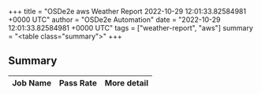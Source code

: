 +++
title = "OSDe2e aws Weather Report 2022-10-29 12:01:33.82584981 +0000 UTC"
author = "OSDe2e Automation"
date = "2022-10-29 12:01:33.82584981 +0000 UTC"
tags = ["weather-report", "aws"]
summary = "<table class=\"summary\"></table>"
+++
## Summary

| Job Name | Pass Rate | More detail |
|----------|-----------|-------------|





